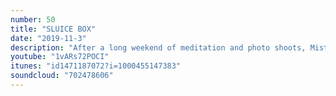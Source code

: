 ```yaml
---
number: 50
title: "SLUICE BOX"
date: "2019-11-3"
description: "After a long weekend of meditation and photo shoots, Mister Roper appeared on the dance floor.  THC wows the whole production crew with his performance of a KP song.  This doesn't sit well with anyone."
youtube: "1vARs72POCI"
itunes: "id1471187072?i=1000455147383"
soundcloud: "702478606"
---
```

